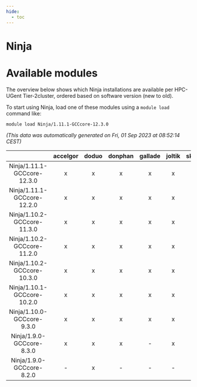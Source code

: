 ```yaml
---
hide:
  - toc
---
```


Ninja
=====

# Available modules


The overview below shows which Ninja installations are available per HPC-UGent Tier-2cluster, ordered based on software version (new to old).

To start using Ninja, load one of these modules using a `module load` command like:

```shell
module load Ninja/1.11.1-GCCcore-12.3.0
```

*(This data was automatically generated on Fri, 01 Sep 2023 at 08:52:14 CEST)*  

| |accelgor|doduo|donphan|gallade|joltik|skitty|swalot|victini|
| :---: | :---: | :---: | :---: | :---: | :---: | :---: | :---: | :---: |
|Ninja/1.11.1-GCCcore-12.3.0|x|x|x|x|x|x|x|x|
|Ninja/1.11.1-GCCcore-12.2.0|x|x|x|x|x|x|x|x|
|Ninja/1.10.2-GCCcore-11.3.0|x|x|x|x|x|x|x|x|
|Ninja/1.10.2-GCCcore-11.2.0|x|x|x|x|x|x|x|x|
|Ninja/1.10.2-GCCcore-10.3.0|x|x|x|x|x|x|x|x|
|Ninja/1.10.1-GCCcore-10.2.0|x|x|x|x|x|x|x|x|
|Ninja/1.10.0-GCCcore-9.3.0|x|x|x|x|x|x|x|x|
|Ninja/1.9.0-GCCcore-8.3.0|x|x|x|-|x|x|x|x|
|Ninja/1.9.0-GCCcore-8.2.0|-|x|-|-|-|-|x|-|
